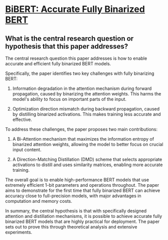 # [BiBERT: Accurate Fully Binarized BERT](https://arxiv.org/abs/2203.06390v1)

## What is the central research question or hypothesis that this paper addresses?

 The central research question this paper addresses is how to enable accurate and efficient fully binarized BERT models. 

Specifically, the paper identifies two key challenges with fully binarizing BERT:

1. Information degradation in the attention mechanism during forward propagation, caused by binarizing the attention weights. This harms the model's ability to focus on important parts of the input.

2. Optimization direction mismatch during backward propagation, caused by distilling binarized activations. This makes training less accurate and effective.

To address these challenges, the paper proposes two main contributions:

1. A Bi-Attention mechanism that maximizes the information entropy of binarized attention weights, allowing the model to better focus on crucial input content. 

2. A Direction-Matching Distillation (DMD) scheme that selects appropriate activations to distill and uses similarity matrices, enabling more accurate training.

The overall goal is to enable high-performance BERT models that use extremely efficient 1-bit parameters and operations throughout. The paper aims to demonstrate for the first time that fully binarized BERT can achieve accuracy close to full-precision models, with major advantages in computation and memory costs.

In summary, the central hypothesis is that with specifically designed attention and distillation mechanisms, it is possible to achieve accurate fully binarized BERT models that are highly practical for deployment. The paper sets out to prove this through theoretical analysis and extensive experiments.
